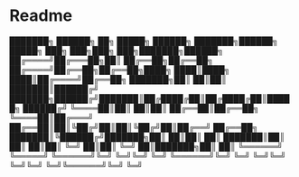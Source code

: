 # Readme
███████╗ ██████╗ ██╗      █████╗ ██████╗     ███████╗██████╗  █████╗ ███╗   ███╗███╗   ███╗███████╗██████╗ 
██╔════╝██╔═══██╗██║     ██╔══██╗██╔══██╗    ██╔════╝██╔══██╗██╔══██╗████╗ ████║████╗ ████║██╔════╝██╔══██╗
███████╗██║   ██║██║     ███████║██████╔╝    ███████╗██████╔╝███████║██╔████╔██║██╔████╔██║█████╗  ██████╔╝
╚════██║██║   ██║██║     ██╔══██║██╔══██╗    ╚════██║██╔═══╝ ██╔══██║██║╚██╔╝██║██║╚██╔╝██║██╔══╝  ██╔══██╗
███████║╚██████╔╝███████╗██║  ██║██║  ██║    ███████║██║     ██║  ██║██║ ╚═╝ ██║██║ ╚═╝ ██║███████╗██║  ██║
╚══════╝ ╚═════╝ ╚══════╝╚═╝  ╚═╝╚═╝  ╚═╝    ╚══════╝╚═╝     ╚═╝  ╚═╝╚═╝     ╚═╝╚═╝     ╚═╝╚══════╝╚═╝  ╚═╝
